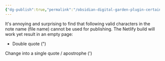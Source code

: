 ```yaml
---
{"dg-publish":true,"permalink":"/obsidian-digital-garden-plugin-certain-characters-in-note-name-won-t-work-empty-page-but-will-build-successfully-on-netlify/","noteIcon":"2"}
---
```


It's annoying and surprising to find that following valid characters in the note name (file name) cannot be used for publishing. The Netlify build will work yet result in an empty page:

- Double quote (")

Change into a single quote / apostrophe (')

